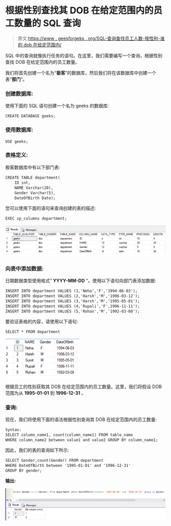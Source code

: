 # 根据性别查找其 DOB 在给定范围内的员工数量的 SQL 查询

> 原文:[https://www . geesforgeks . org/SQL-查询查找员工人数-按性别-谁的 dob 在给定范围内/](https://www.geeksforgeeks.org/sql-query-to-find-number-of-employees-according-to-gender-whose-dob-is-between-a-given-range/)

SQL 中的查询就像执行任务的语句。在这里，我们需要编写一个查询，根据性别查找 DOB 在给定范围内的员工数量。

我们将首先创建一个名为“**极客**”的数据库，然后我们将在该数据库中创建一个表“**部门**”。

### 创建数据库:

使用下面的 SQL 语句创建一个名为 geeks 的数据库:

```
CREATE DATABASE geeks;
```

### 使用数据库:

```
USE geeks;
```

### 表格定义:

极客数据库中有以下部门表:

```
CREATE TABLE department(
    ID int,
    NAME Varchar(20),
    Gender Varchar(5),
    DateOfBirth Date);
```

您可以使用下面的语句来查询创建的表的描述:

```
EXEC sp_columns department;
```

![](img/556cdbae67246039694bbed2970814a1.png)

### 向表中添加数据:

日期数据类型使用格式“ **YYYY-MM-DD** ”。使用以下语句向部门表添加数据:

```
INSERT INTO department VALUES (1,'Neha','F','1994-06-03');
INSERT INTO department VALUES (2,'Harsh','M','1996-03-12');
INSERT INTO department VALUES (3,'Harsh','M','1995-05-01');
INSERT INTO department VALUES (4,'Rupali','F',1996-11-11');
INSERT INTO department VALUES (5,'Rohan','M','1992-03-08');
```

要验证表格的内容，请使用以下语句:

```
SELECT * FROM department
```

![](img/257cc731745578a028379296bf39194d.png)

根据员工的性别获取其 DOB 在给定范围内的员工数量。这里，我们将假设 DOB 范围为从 **1995-01-01** 到 **1996-12-31** 。

### 查询:

现在，我们将使用下面的语法根据性别查询其 DOB 在给定范围内的员工数量:

```
Syntax:
SELECT column_name1, count(column_name1) FROM table_name 
WHERE column_name2 between value1 and value2 GROUP BY column_name1;
```

因此，我们的表的查询如下所示:

```
SELECT Gender,count(Gender) FROM department 
WHERE DateOfBirth between '1995-01-01' and '1996-12-31'
GROUP BY gender;
```

**输出:**

![](img/e30d752ad114c00c4e77df52e08c8a45.png)
